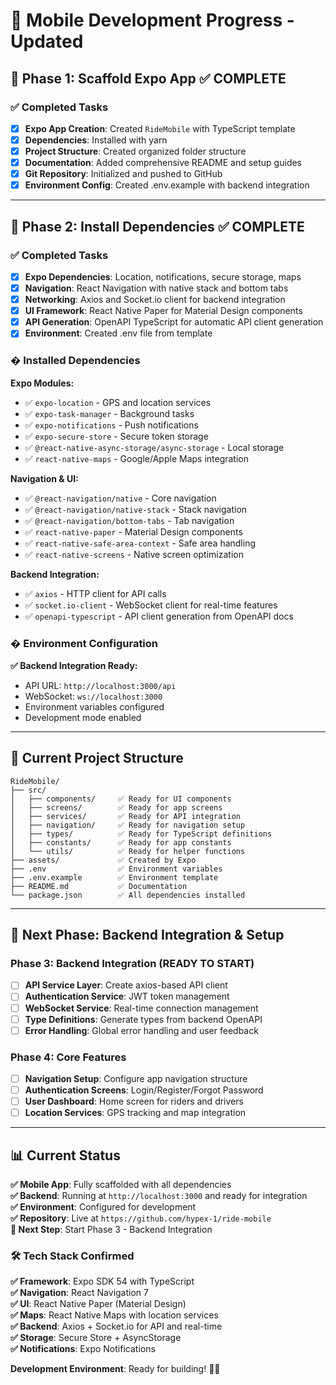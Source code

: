 # 📱 Mobile Development Progress - Updated

## 🎯 Phase 1: Scaffold Expo App ✅ COMPLETE

### ✅ Completed Tasks
- [x] **Expo App Creation**: Created `RideMobile` with TypeScript template
- [x] **Dependencies**: Installed with yarn
- [x] **Project Structure**: Created organized folder structure
- [x] **Documentation**: Added comprehensive README and setup guides
- [x] **Git Repository**: Initialized and pushed to GitHub
- [x] **Environment Config**: Created .env.example with backend integration

---

## 🎯 Phase 2: Install Dependencies ✅ COMPLETE

### ✅ Completed Tasks
- [x] **Expo Dependencies**: Location, notifications, secure storage, maps
- [x] **Navigation**: React Navigation with native stack and bottom tabs
- [x] **Networking**: Axios and Socket.io client for backend integration
- [x] **UI Framework**: React Native Paper for Material Design components
- [x] **API Generation**: OpenAPI TypeScript for automatic API client generation
- [x] **Environment**: Created .env file from template

### � Installed Dependencies

**Expo Modules:**
- ✅ `expo-location` - GPS and location services
- ✅ `expo-task-manager` - Background tasks
- ✅ `expo-notifications` - Push notifications
- ✅ `expo-secure-store` - Secure token storage
- ✅ `@react-native-async-storage/async-storage` - Local storage
- ✅ `react-native-maps` - Google/Apple Maps integration

**Navigation & UI:**
- ✅ `@react-navigation/native` - Core navigation
- ✅ `@react-navigation/native-stack` - Stack navigation
- ✅ `@react-navigation/bottom-tabs` - Tab navigation
- ✅ `react-native-paper` - Material Design components
- ✅ `react-native-safe-area-context` - Safe area handling
- ✅ `react-native-screens` - Native screen optimization

**Backend Integration:**
- ✅ `axios` - HTTP client for API calls
- ✅ `socket.io-client` - WebSocket client for real-time features
- ✅ `openapi-typescript` - API client generation from OpenAPI docs

### � Environment Configuration

**✅ Backend Integration Ready:**
- API URL: `http://localhost:3000/api`
- WebSocket: `ws://localhost:3000`
- Environment variables configured
- Development mode enabled

---

## 📂 Current Project Structure

```
RideMobile/
├── src/
│   ├── components/     ✅ Ready for UI components
│   ├── screens/        ✅ Ready for app screens
│   ├── services/       ✅ Ready for API integration
│   ├── navigation/     ✅ Ready for navigation setup
│   ├── types/          ✅ Ready for TypeScript definitions
│   ├── constants/      ✅ Ready for app constants
│   └── utils/          ✅ Ready for helper functions
├── assets/             ✅ Created by Expo
├── .env                ✅ Environment variables
├── .env.example        ✅ Environment template
├── README.md           ✅ Documentation
└── package.json        ✅ All dependencies installed
```

---

## 🚀 Next Phase: Backend Integration & Setup

### Phase 3: Backend Integration (READY TO START)
- [ ] **API Service Layer**: Create axios-based API client
- [ ] **Authentication Service**: JWT token management
- [ ] **WebSocket Service**: Real-time connection management
- [ ] **Type Definitions**: Generate types from backend OpenAPI
- [ ] **Error Handling**: Global error handling and user feedback

### Phase 4: Core Features
- [ ] **Navigation Setup**: Configure app navigation structure
- [ ] **Authentication Screens**: Login/Register/Forgot Password
- [ ] **User Dashboard**: Home screen for riders and drivers
- [ ] **Location Services**: GPS tracking and map integration

---

## 📊 Current Status

**✅ Mobile App**: Fully scaffolded with all dependencies  
**✅ Backend**: Running at `http://localhost:3000` and ready for integration  
**✅ Environment**: Configured for development  
**✅ Repository**: Live at `https://github.com/hypex-1/ride-mobile`  
**🎯 Next Step**: Start Phase 3 - Backend Integration

### 🛠️ Tech Stack Confirmed

**✅ Framework**: Expo SDK 54 with TypeScript  
**✅ Navigation**: React Navigation 7  
**✅ UI**: React Native Paper (Material Design)  
**✅ Maps**: React Native Maps with location services  
**✅ Backend**: Axios + Socket.io for API and real-time  
**✅ Storage**: Secure Store + AsyncStorage  
**✅ Notifications**: Expo Notifications  

**Development Environment**: Ready for building! 🚀📱